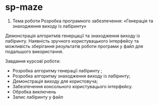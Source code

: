 # sp-maze

1. Тема роботи	Розробка програмного забезпечення: 
«Генерація та знаходження виходу із лабіринту»

Демонстрація алгоритмів генерцації та знаходження 
виходу із лабіринту. Наявність зручного користувацького інтерфейсу та можливість 
зберігання результатів роботи програми у файл для подальшого використання.

Завдання курсовї роботи: 
-	Розробка алгоритму генерації лабіринту ;
-	Розробка алгоритму знаходження виходу із лабіринту;
-	Демонстрація виходу для користовуча;
-	Забезпечення консольного користувацього інтерфейсу.
-	Обробка виключень
-	Запис лабіринту у файл
